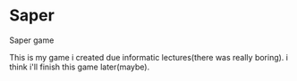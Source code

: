 # Saper
Saper game 


This is my game i created due informatic lectures(there was really boring). i think i'll finish this game later(maybe).
